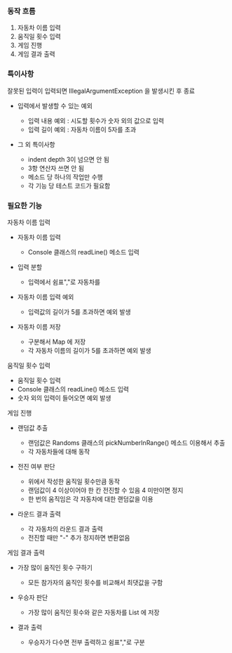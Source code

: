 
### 동작 흐름
1. 자동차 이름 입력
2. 움직일 횟수 입력
3. 게임 진행
4. 게임 결과 출력



### 특이사항
잘못된 입력이 입력되면 IllegalArgumentException 을 발생시킨 후 종료
- 입력에서 발생할 수 있는 예외
    - 입력 내용 예외 : 시도할 횟수가 숫자 외의 값으로 입력
    - 입력 길이 예외 : 자동차 이름이 5자를 초과

- 그 외 특이사항
    - indent depth 3이 넘으면 안 됨
    - 3항 연산자 쓰면 안 됨
    - 메소드 당 하나의 작업만 수행
    - 각 기능 당 테스트 코드가 필요함

### 필요한 기능
자동차 이름 입력
- 자동차 이름 입력
    - Console 클래스의 readLine() 메소드 입력

- 입력 분할
    - 입력에서 쉼표","로 자동차를

- 자동차 이름 입력 예외
    - 입력값의 길이가 5를 초과하면 예외 발생

- 자동차 이름 저장
    - 구분해서 Map 에 저장
    - 각 자동차 이름의 길이가 5를 초과하면 예외 발생


움직일 횟수 입력
- 움직일 횟수 입력
- Console 클래스의 readLine() 메소드 입력
- 숫자 외의 입력이 들어오면 예외 발생


게임 진행
- 랜덤값 추출
  - 랜덤값은 Randoms 클래스의 pickNumberInRange() 메소드 이용해서 추출
  - 각 자동차들에 대해 동작

- 전진 여부 판단
    - 위에서 작성한 움직일 횟수만큼 동작
    - 랜덤값이 4 이상이어야 한 칸 전진할 수 있음 4 미만이면 정지
    - 한 번의 움직임은 각 자동차에 대한 랜덤값을 이용

- 라운드 결과 출력
    - 각 자동차의 라운드 결과 출력
    - 전진할 때만 "-" 추가 정지하면 변환없음


게임 결과 출력

- 가장 많이 움직인 횟수 구하기
    - 모든 참가자의 움직인 횟수를 비교해서 최댓값을 구함

- 우승자 판단
    - 가장 많이 움직인 횟수와 같은 자동차를 List 에 저장

- 결과 출력
    - 우승자가 다수면 전부 출력하고 쉼표","로 구분